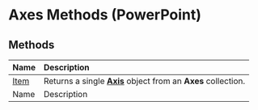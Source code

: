 
# Axes Methods (PowerPoint)

## Methods



|**Name**|**Description**|
|:-----|:-----|
| [Item](61657765-2c92-5fdf-c3a9-0c75ca70fe68.md)|Returns a single  **[Axis](38d5e006-ac32-7bdb-f9f0-e8a858dcbf49.md)** object from an **Axes** collection.|
|Name|Description|
